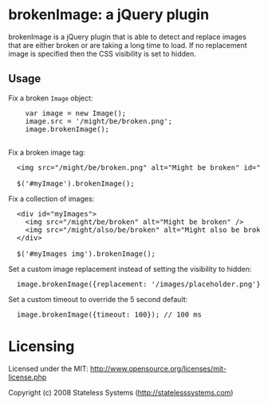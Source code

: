 # brokenImage: a jQuery plugin

brokenImage is a jQuery plugin that is able to detect and replace images
that are either broken or are taking a long time to load.  If no replacement
image is specified then the CSS visibility is set to hidden.

## Usage

Fix a broken <code>Image</code> object:

  <pre>
    var image = new Image();
    image.src = '/might/be/broken.png';
    image.brokenImage();
  </pre>

Fix a broken image tag:

<pre>
  &lt;img src="/might/be/broken.png" alt="Might be broken" id="myImage" /&gt;

  $('#myImage').brokenImage();
</pre>

Fix a collection of images:

<pre>
  &lt;div id="myImages"&gt;
    &lt;img src="/might/be/broken" alt="Might be broken" /&gt;
    &lt;img src="/might/also/be/broken" alt="Might also be broken" /&gt;
  &lt;/div>

  $('#myImages img').brokenImage();
</pre>

Set a custom image replacement instead of setting the visibility to hidden:

<pre>
  image.brokenImage({replacement: '/images/placeholder.png'});
</pre>

Set a custom timeout to override the 5 second default:

<pre>
  image.brokenImage({timeout: 100}); // 100 ms
</pre>

# Licensing

Licensed under the MIT:
http://www.opensource.org/licenses/mit-license.php

Copyright (c) 2008 Stateless Systems (http://statelesssystems.com)
